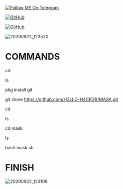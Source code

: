 <a href="https://telegram.im/@H3LLO_H4CK3R"><img title="Follow ME On Telegram" src="https://img.shields.io/badge/Follow Me On Telegram-black?style=for-the-badge&logo=Telegram"></a>

[![GitHub](https://img.shields.io/badge/Github-181717?style=flat-square&logo=github&link=https://github.com/H3LLO-H4CK3R)](https://github.com/H3LLO-H4CK3R)

[![GitHub](https://img.shields.io/badge/MyRepositories-181717?style=flat-square&logo=github&link=https://github.com/H3LLO-H4CK3R?tab=repositories)](https://github.com/H3LLO-H4CK3R?tab=repositories)


![20200922_123520](https://user-images.githubusercontent.com/68962528/94108757-7d8c9400-fe5d-11ea-92c3-dec2c7a668c2.jpg)




# COMMANDS

cd

ls

pkg install git 


git clone https://github.com/H3LLO-H4CK3R/MASK.git

cd

ls

cd mask

ls


bash mask.sh

# FINISH

![20200922_123108](https://user-images.githubusercontent.com/68962528/94108843-a6148e00-fe5d-11ea-8839-4ec32d62b598.jpg)

